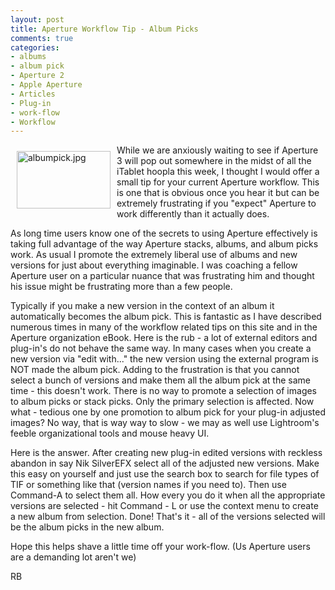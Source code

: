 ```yaml
---
layout: post
title: Aperture Workflow Tip - Album Picks
comments: true
categories:
- albums
- album pick
- Aperture 2
- Apple Aperture
- Articles
- Plug-in
- work-flow
- Workflow
---
```

<a rel="lightbox" href="/wp-content/uploads/2010/01/albumpick.jpg"><img title="albumpick.jpg" src="/wp-content/uploads/2010/01/.thumbs/.albumpick.jpg" border="0" alt="albumpick.jpg" hspace="10" vspace="10" width="150" height="92" align="left" /></a>While we are anxiously waiting to see if Aperture 3 will pop out somewhere in the midst of all the iTablet hoopla this week, I thought I would offer a small tip for your current Aperture workflow. This is one that is obvious once you hear it but can be extremely frustrating if you "expect" Aperture to work differently than it actually does.

As long time users know one of the secrets to using Aperture effectively is taking full advantage of the way Aperture stacks, albums, and album picks work. As usual I promote the extremely liberal use of albums and new versions for just about everything imaginable. I was coaching a fellow Aperture user on a particular nuance that was frustrating him and thought his issue might be frustrating more than a few people.

Typically if you make a new version in the context of an album it automatically becomes the album pick. This is fantastic as I have described numerous times in many of the workflow related tips on this site and in the Aperture organization eBook. Here is the rub - a lot of external editors and plug-in's do not behave the same way. In many cases when you create a new version via "edit with..." the new version using the external program is NOT made the album pick. Adding to the frustration is that you cannot select a bunch of versions and make them all the album pick at the same time - this doesn't work. There is no way to promote a selection of images to album picks or stack picks. Only the primary selection is affected. Now what - tedious one by one promotion to album pick for your plug-in adjusted images? No way, that is way way to slow - we may as well use Lightroom's feeble organizational tools and mouse heavy UI.

Here is the answer. After creating new plug-in edited versions with reckless abandon in say Nik SilverEFX select all of the adjusted new versions. Make this easy on yourself and just use the search box to search for file types of TIF or something like that (version names if you need to). Then use Command-A to select them all. How every you do it when all the appropriate versions are selected - hit Command - L or use the context menu to create a new album from selection. Done! That's it - all of the versions selected will be the album picks in the new album.

Hope this helps shave a little time off your work-flow. (Us Aperture users are a demanding lot aren't we)

RB